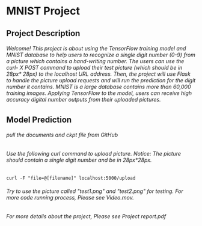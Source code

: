 # **MNIST Project**


## Project Description
###### Welcome! This project is about using the TensorFlow training model and MNIST database to help users to recognize a single digit number (0-9) from a picture which contains a hand-writing number. The users can use the curl- X POST command to upload their test picture (which should be in 28px* 28px) to the localhost URL address. Then, the project will use Flask to handle the picture upload requests and will run the prediction for the digit number it contains. MNIST is a large database contains more than 60,000 training images. Applying TensorFlow to the model, users can receive high accuracy digital number outputs from their uploaded pictures. 

## Model Prediction 
###### pull the documents and ckpt file from GitHub
###### Use the following curl command to upload picture. Notice: The picture should contain a single digit number and be in 28px*28px.
    curl -F "file=@[filename]" localhost:5000/upload
###### Try to use the picture called "test1.png" and "test2.png" for testing. For more code running process, Please see Video.mov.

                      
###### For more details about the project, Please see Project report.pdf 
